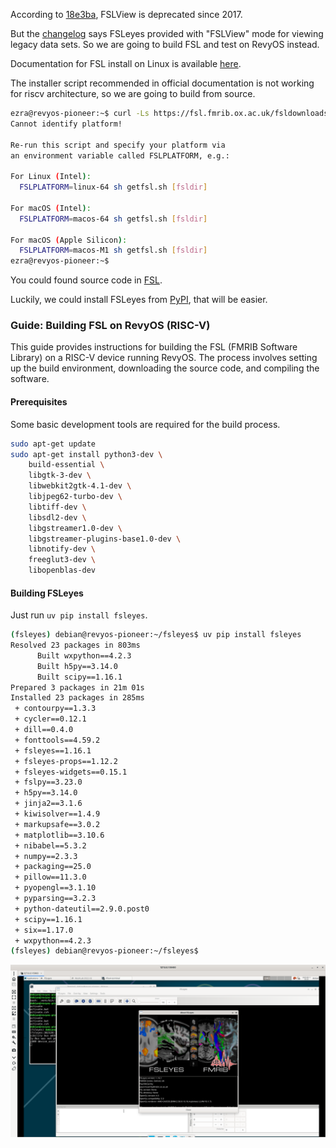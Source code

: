 According to [18e3ba](https://git.fmrib.ox.ac.uk/fsl/fslview/-/commit/18e3ba31572f6e3a9a3a3a3fe6eb9c271b45c56a), FSLView is deprecated since 2017.

But the [changelog](https://git.fmrib.ox.ac.uk/fsl/docs/-/tree/main/docs/development/history?ref_type=heads) says FSLeyes provided with "FSLView" mode for viewing legacy data sets. So we are going to build FSL and test on RevyOS instead.

Documentation for FSL install on Linux is available [here](https://fsl.fmrib.ox.ac.uk/fsl/docs/#/install/linux).

The installer script recommended in official documentation is not working for riscv architecture, so we are going to build from source.

```bash
ezra@revyos-pioneer:~$ curl -Ls https://fsl.fmrib.ox.ac.uk/fsldownloads/fslconda/releases/getfsl.sh | sh -s
Cannot identify platform!

Re-run this script and specify your platform via 
an environment variable called FSLPLATFORM, e.g.:

For Linux (Intel):
  FSLPLATFORM=linux-64 sh getfsl.sh [fsldir]

For macOS (Intel):
  FSLPLATFORM=macos-64 sh getfsl.sh [fsldir]

For macOS (Apple Silicon):
  FSLPLATFORM=macos-M1 sh getfsl.sh [fsldir]
ezra@revyos-pioneer:~$ 
```

You could found source code in [FSL](https://git.fmrib.ox.ac.uk/fsl/fsleyes/fsleyes).

Luckily, we could install FSLeyes from [PyPI](https://fsl.fmrib.ox.ac.uk/fsl/docs/#/utilities/fsleyes?id=install-from-pypi-advanced), that will be easier.

### **Guide: Building FSL on RevyOS (RISC-V)**

This guide provides instructions for building the FSL (FMRIB Software Library) on a RISC-V device running RevyOS. The process involves setting up the build environment, downloading the source code, and compiling the software.

#### Prerequisites

Some basic development tools are required for the build process.

```bash
sudo apt-get update
sudo apt-get install python3-dev \
    build-essential \
    libgtk-3-dev \
    libwebkit2gtk-4.1-dev \
    libjpeg62-turbo-dev \
    libtiff-dev \
    libsdl2-dev \
    libgstreamer1.0-dev \
    libgstreamer-plugins-base1.0-dev \
    libnotify-dev \
    freeglut3-dev \
    libopenblas-dev
```

#### Building FSLeyes

Just run `uv pip install fsleyes`.

```bash
(fsleyes) debian@revyos-pioneer:~/fsleyes$ uv pip install fsleyes
Resolved 23 packages in 803ms
      Built wxpython==4.2.3
      Built h5py==3.14.0
      Built scipy==1.16.1
Prepared 3 packages in 21m 01s
Installed 23 packages in 285ms
 + contourpy==1.3.3
 + cycler==0.12.1
 + dill==0.4.0
 + fonttools==4.59.2
 + fsleyes==1.16.1
 + fsleyes-props==1.12.2
 + fsleyes-widgets==0.15.1
 + fslpy==3.23.0
 + h5py==3.14.0
 + jinja2==3.1.6
 + kiwisolver==1.4.9
 + markupsafe==3.0.2
 + matplotlib==3.10.6
 + nibabel==5.3.2
 + numpy==2.3.3
 + packaging==25.0
 + pillow==11.3.0
 + pyopengl==3.1.10
 + pyparsing==3.2.3
 + python-dateutil==2.9.0.post0
 + scipy==1.16.1
 + six==1.17.0
 + wxpython==4.2.3
(fsleyes) debian@revyos-pioneer:~/fsleyes$ 
```

![FSLEyes Working](images/fsleyes-working.png)